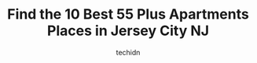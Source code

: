 ---
layout: ampstory
image: https://i0.wp.com/www.depkes.org/wp-content/uploads/2023/06/55-plus-apartments-0-in-jersey-city-nj-1685853551.jpeg?resize=640,853
author: techidn
featured: false
description: Discover the impressive array of 55 Plus Apartments options in Jersey City NJ, where you can find 10 of the largest 55 Plus Apartments establishments in the area. From renowned classics to h
title: Find the 10 Best 55 Plus Apartments Places in Jersey City NJ
cover:
   title: Find the 10 Best 55 Plus Apartments Places in Jersey City NJ
   subtitle: Rickpate
   background: https://www.depkes.org/wp-content/uploads/2023/06/55-plus-apartments-0-in-jersey-city-nj-1685853551.jpeg

pages: 
 - layout: thirds
   top: <h1>#1 Villa Borinquen</h1>
   bottom: "<p>Great place for seniors to live. went to visit one of my seniors who is like a mom.building is very clean have a cafeteria where seniors can go have lunch together for fr</p>"
   background: https://www.depkes.org/wp-content/uploads/2023/06/55-plus-apartments-1-in-jersey-city-nj-1685853551.jpeg
   backgroundblur: true
 - layout: thirds
   top: <h1>#2 LaFayette Senior Living Center</h1>
   bottom: "<p>This place made me happy to be over 65 ! I picked up an application even though I live in Brooklyn !! This building is close to the Grove Path station and plenty of shopp</p>"
   background: https://www.depkes.org/wp-content/uploads/2023/06/55-plus-apartments-2-in-jersey-city-nj-1685853552.jpeg
   cta:
      link: https://www.depkes.org/blog/find-the-10-best-55-plus-apartments-places-in-jersey-city-nj/
      text: Find the 10 Best 55 Plus Apartments Places in Jersey City NJ
 - layout: thirds
   top: <h1>#3 Battery View Senior Citizens</h1>
   bottom: "<p>72 Montgomery St, Jersey City, NJ 07302, United States</p>"
   background: https://www.depkes.org/wp-content/uploads/2023/06/55-plus-apartments-3-in-jersey-city-nj-1685853552.jpeg
   cta:
      link: https://www.depkes.org/blog/find-the-10-best-55-plus-apartments-places-in-jersey-city-nj/
      text: Find the 10 Best 55 Plus Apartments Places in Jersey City NJ
 - layout: thirds
   top: <h1>#4 Berry Gardens</h1>
   bottom: "<p>199 Ocean Ave, Jersey City, NJ 07305, United States</p>"
   background: https://images.unsplash.com/photo-1510906594845-bc082582c8cc?ixlib=rb-4.0.3&ixid=MnwxMjA3fDB8MHxwaG90by1wYWdlfHx8fGVufDB8fHx8&auto=format&fit=crop&w=640&h=853&q=80
   cta:
      link: https://www.depkes.org/blog/find-the-10-best-55-plus-apartments-places-in-jersey-city-nj/
      text: Find the 10 Best 55 Plus Apartments Places in Jersey City NJ
 - layout: thirds
   top: <h1>#5 Catherine Todd</h1>
   bottom: "<p>547 Montgomery St, Jersey City, NJ 07302, United States</p>"
   background: https://images.unsplash.com/photo-1597773150796-e5c14ebecbf5?ixlib=rb-4.0.3&ixid=MnwxMjA3fDB8MHxwaG90by1wYWdlfHx8fGVufDB8fHx8&auto=format&fit=crop&w=640&h=853&q=80
   cta:
      link: https://www.depkes.org/blog/find-the-10-best-55-plus-apartments-places-in-jersey-city-nj/
      text: Find the 10 Best 55 Plus Apartments Places in Jersey City NJ
 - layout: thirds
   top: <h1>#6 Birchwood at Fairmount Hotel</h1>
   bottom: "<p>2595 John F. Kennedy Blvd, Jersey City, NJ 07306, United States</p>"
   background: https://images.unsplash.com/photo-1515405295579-ba7b45403062?ixlib=rb-4.0.3&ixid=MnwxMjA3fDB8MHxwaG90by1wYWdlfHx8fGVufDB8fHx8&auto=format&fit=crop&w=640&h=853&q=80
   cta:
      link: https://www.depkes.org/blog/find-the-10-best-55-plus-apartments-places-in-jersey-city-nj/
      text: Find the 10 Best 55 Plus Apartments Places in Jersey City NJ
 - layout: thirds
   top: <h1>#7 City Crossing Apartments</h1>
   bottom: "<p>1 Montgomery Ct, Jersey City, NJ 07302, United States</p>"
   background: https://images.unsplash.com/photo-1534312527009-56c7016453e6?ixlib=rb-4.0.3&ixid=MnwxMjA3fDB8MHxwaG90by1wYWdlfHx8fGVufDB8fHx8&auto=format&fit=crop&w=640&h=853&q=80
   cta:
      link: https://www.depkes.org/blog/find-the-10-best-55-plus-apartments-places-in-jersey-city-nj/
      text: Find the 10 Best 55 Plus Apartments Places in Jersey City NJ
 - layout: thirds
   middle: Continue reading...
   background: https://images.unsplash.com/photo-1462556791646-c201b8241a94?ixlib=rb-4.0.3&ixid=MnwxMjA3fDB8MHxwaG90by1wYWdlfHx8fGVufDB8fHx8&auto=format&fit=crop&w=640&h=853&q=80
   cta:
      link: https://www.depkes.org/blog/find-the-10-best-55-plus-apartments-places-in-jersey-city-nj/
      text: Find the 10 Best 55 Plus Apartments Places in Jersey City NJ
      
---
